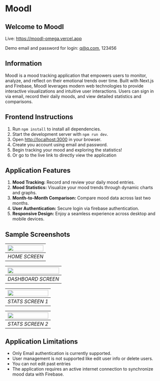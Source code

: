 # Moodl

## Welcome to Moodl

Live: https://moodl-omega.vercel.app

Demo email and password for login: q@q.com, 123456

## Information

Moodl is a mood tracking application that empowers users to monitor, analyze, and reflect on their emotional trends over time. Built with Next.js and Firebase, Moodl leverages modern web technologies to provide interactive visualizations and intuitive user interactions. Users can sign in via email, record their daily moods, and view detailed statistics and comparisons.

## Frontend Instructions

1. Run `npm install` to install all dependencies.
2. Start the development server with `npm run dev`.
3. Open [http://localhost:3000](http://localhost:3000) in your browser.
4. Create you account using email and password.
5. Begin tracking your mood and exploring the statistics!
6. Or go to the live link to directly view the application

## Application Features

1. **Mood Tracking:** Record and review your daily mood entries.
2. **Mood Statistics:** Visualize your mood trends through dynamic charts and graphs.
3. **Month-to-Month Comparison:** Compare mood data across last two months.
4. **User Authentication:** Secure login via firebase authentication.
5. **Responsive Design:** Enjoy a seamless experience across desktop and mobile devices.

## Sample Screenshots

| <img src="https://github.com/user-attachments/assets/a4195db3-9428-4715-9db7-939b0e4a65b4" width=100% height=100%> |
| :----------------------------------------------------------------------------------------------------------------: |
|                                                   _HOME SCREEN_                                                    |

| <img src="https://github.com/user-attachments/assets/c2ef906b-11a4-446b-86dc-132213a04b43" width=100% height=100%> |
| :----------------------------------------------------------------------------------------------------------------: |
|                                                 _DASHBOARD SCREEN_                                                 |

| <img src="https://github.com/user-attachments/assets/f6e4354e-3a99-478b-b1be-67d3963277a2" width=100% height=100%> |
| :----------------------------------------------------------------------------------------------------------------: |
|                                                  _STATS SCREEN 1_                                                  |

| <img src="https://github.com/user-attachments/assets/b53aa8bf-b56e-4d26-a3ee-870b1d5e9e9e" width=100% height=100%> |
| :----------------------------------------------------------------------------------------------------------------: |
|                                                  _STATS SCREEN 2_                                                  |

## Application Limitations

- Only Email authentication is currently supported.
- User management is not supported like edit user info or delete users.
- You can not edit past entries
- The application requires an active internet connection to synchronize mood data with Firebase.
